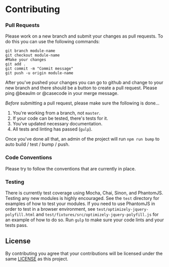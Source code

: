 # Contributing

### Pull Requests

Please work on a new branch and submit your changes as pull requests. To do this you can use the following commands:

```shell
git branch module-name
git checkout module-name
#Make your changes
git add .
git commit -m "Commit message"
git push -u origin module-name
```

After you've pushed your changes you can go to github and change to your new branch and there should be a button to create a pull request. Please ping @beaulm or @casecode in your merge message.

*Before* submitting a pull request, please make sure the following is done…

1. You're working from a branch, not `master`.
2. If your code can be tested, there's tests for it.
3. You've updated necessary documentation.
4. All tests and linting has passed (`gulp`).

Once you've done all that, an admin of the project will run `npm run bump` to auto build / test / bump / push.

### Code Conventions

Please try to follow the conventions that are currently in place.

### Testing

There is currently test coverage using Mocha, Chai, Sinon, and PhantomJS.
Testing any new modules is highly encouraged. See the `test` directory for
examples of how to test your modules. If you need to use PhantomJS in order
to test in a browser environment, see `test/optimizely-jquery-polyfill.html` and
`test/fixtures/src/optimizely-jquery-polyfill.js` for an example of how to do so.
Run `gulp` to make sure your code lints and your tests pass.

## License

By contributing you agree that your contributions will be licensed under the same [LICENSE](LICENSE.md) as this project.
